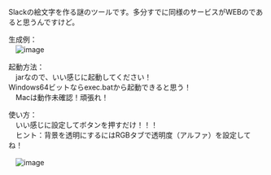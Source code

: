 Slackの絵文字を作る謎のツールです。多分すでに同様のサービスがWEBのであると思うんですけど。<br>

生成例：<br>
　![image](https://github.com/user-attachments/assets/d0ee003e-cb2c-4c17-b98f-bbaa7628bf50)


起動方法：<br>
　jarなので、いい感じに起動してください！<br>
  Windows64ビットならexec.batから起動できると思う！<br>
　Macは動作未確認！頑張れ！<br>
 
使い方：<br>
　いい感じに設定してボタンを押すだけ！！！<br>
　ヒント：背景を透明にするにはRGBタブで透明度（アルファ）を設定してね！<br>

　![image](https://github.com/user-attachments/assets/0764967e-a150-4bb0-80a7-96ce34d51c58)

